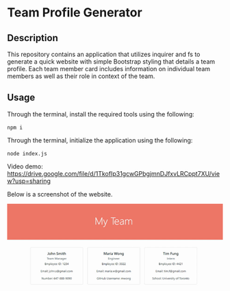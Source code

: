 # Team Profile Generator

## Description
This repository contains an application that utilizes inquirer and fs to generate a quick website with simple Bootstrap styling that details a team profile. Each team member card includes information on individual team members as well as their role in context of the team. 

## Usage

Through the terminal, install the required tools using the following: 

```
npm i
```

Through the terminal, initialize the application using the following:

```
node index.js
```

Video demo: https://drive.google.com/file/d/1TkofIp31gcwGPbgjmnDJfxvLRCppt7XU/view?usp=sharing

Below is a screenshot of the website. 

![alt text](images/screenshot.png)